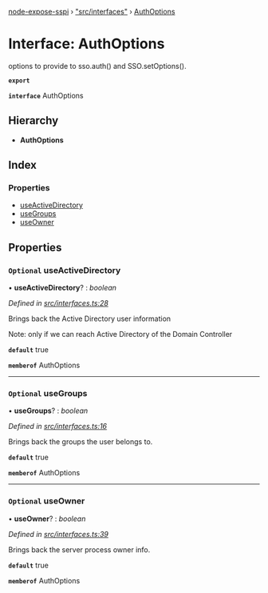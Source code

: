 [node-expose-sspi](../README.md) › ["src/interfaces"](../modules/_src_interfaces_.md) › [AuthOptions](_src_interfaces_.authoptions.md)

# Interface: AuthOptions

options to provide to sso.auth() and SSO.setOptions().

**`export`** 

**`interface`** AuthOptions

## Hierarchy

* **AuthOptions**

## Index

### Properties

* [useActiveDirectory](_src_interfaces_.authoptions.md#optional-useactivedirectory)
* [useGroups](_src_interfaces_.authoptions.md#optional-usegroups)
* [useOwner](_src_interfaces_.authoptions.md#optional-useowner)

## Properties

### `Optional` useActiveDirectory

• **useActiveDirectory**? : *boolean*

*Defined in [src/interfaces.ts:28](https://github.com/jlguenego/node-expose-sspi/blob/52464ac/src/interfaces.ts#L28)*

Brings back the Active Directory user information

Note: only if we can reach Active Directory of the Domain Controller

**`default`** true

**`memberof`** AuthOptions

___

### `Optional` useGroups

• **useGroups**? : *boolean*

*Defined in [src/interfaces.ts:16](https://github.com/jlguenego/node-expose-sspi/blob/52464ac/src/interfaces.ts#L16)*

Brings back the groups the user belongs to.

**`default`** true

**`memberof`** AuthOptions

___

### `Optional` useOwner

• **useOwner**? : *boolean*

*Defined in [src/interfaces.ts:39](https://github.com/jlguenego/node-expose-sspi/blob/52464ac/src/interfaces.ts#L39)*

Brings back the server process owner info.

**`default`** true

**`memberof`** AuthOptions
